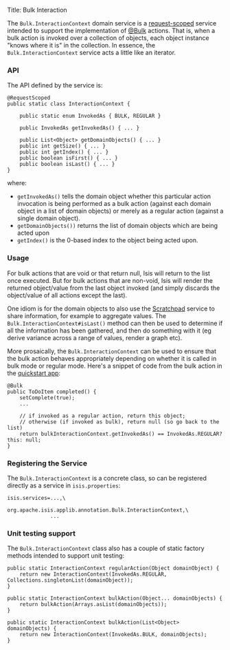 Title: Bulk Interaction

The `Bulk.InteractionContext` domain service is a [request-scoped](../../more-advanced-topics/how-to-09-020-How-to-write-a-typical-domain-service.html) service intended to support the implementation of [@Bulk](../recognized-annotations/Bulk.html) actions.  That is, when a bulk action is invoked over a collection of objects, each object instance "knows where it is" in the collection.  In essence, the `Bulk.InteractionContext` service acts a little like an iterator.

### API

The API defined by the service is:

    @RequestScoped
    public static class InteractionContext {

        public static enum InvokedAs { BULK, REGULAR }
        
        public InvokedAs getInvokedAs() { ... }

        public List<Object> getDomainObjects() { ... }
        public int getSize() { ... }
        public int getIndex() { ... }
        public boolean isFirst() { ... }
        public boolean isLast() { ... }
    }

where:

* `getInvokedAs()` tells the domain object whether this particular action invocation is being performed as a
  bulk action (against each domain object in a list of domain objects) or merely as a regular action (against 
  a single domain object).
* `getDomainObjects())` returns the list of domain objects which are being acted upon
* `getIndex()` is the 0-based index to the object being acted upon.

### Usage

For bulk actions that are void or that return null, Isis will return to the list once executed.  But for bulk 
actions that are non-void, Isis will render the returned object/value from the last object invoked (and simply 
discards the object/value of all actions except the last).

One idiom is for the domain objects to also use the [Scratchpad](./scratchpad.html) service to share information,
for example to aggregate values.  The `Bulk.InteractionContext#isLast()` method can then be used to determine if
all the information has been gathered, and then do something with it (eg derive variance across a range of values, 
render a graph etc).

More prosaically, the `Bulk.InteractionContext` can be used to ensure that the bulk action behaves appropriately
depending on whether it is called in bulk mode or regular mode.  Here's a snippet of code from the bulk action in 
the [quickstart app](../../intro/getting-started/quickstart-archetype.html):

    @Bulk
    public ToDoItem completed() {
        setComplete(true);
        ...        

        // if invoked as a regular action, return this object;
        // otherwise (if invoked as bulk), return null (so go back to the list)
        return bulkInteractionContext.getInvokedAs() == InvokedAs.REGULAR? this: null;
    }


### Registering the Service

The `Bulk.InteractionContext` is a concrete class, so can be registered directly
as a service in `isis.properties`:

    isis.services=...,\
                  org.apache.isis.applib.annotation.Bulk.InteractionContext,\
                  ...


### Unit testing support

The `Bulk.InteractionContext` class also has a couple of static factory 
methods intended to support unit testing:

    public static InteractionContext regularAction(Object domainObject) {
        return new InteractionContext(InvokedAs.REGULAR, Collections.singletonList(domainObject));
    }
        
    public static InteractionContext bulkAction(Object... domainObjects) {
        return bulkAction(Arrays.asList(domainObjects));
    }

    public static InteractionContext bulkAction(List<Object> domainObjects) {
        return new InteractionContext(InvokedAs.BULK, domainObjects);
    }

